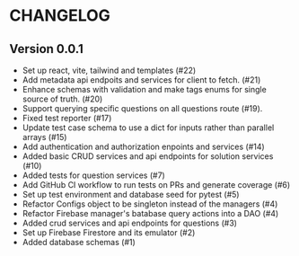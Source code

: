 # CHANGELOG

## Version 0.0.1
- Set up react, vite, tailwind and templates (#22)
- Add metadata api endpoits and services for client to fetch. (#21)
- Enhance schemas with validation and make tags enums for single source of truth. (#20)
- Support querying specific questions on all questions route (#19).
- Fixed test reporter (#17)
- Update test case schema to use a dict for inputs rather than parallel arrays (#15)
- Add authentication and authorization enpoints and services (#14)
- Added basic CRUD services and api endpoints for solution services (#10)
- Added tests for question services (#7)
- Add GitHub CI workflow to run tests on PRs and generate coverage (#6)
- Set up test environment and database seed for pytest (#5)
- Refactor Configs object to be singleton instead of the managers (#4)
- Refactor Firebase manager's batabase query actions into a DAO (#4)
- Added crud services and api endpoints for questions (#3)
- Set up Firebase Firestore and its emulator (#2)
- Added database schemas (#1)
